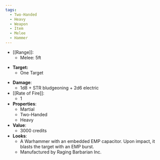 ```yaml
---
tags:
  - Two-Handed
  - Heavy
  - Weapon
  - Item
  - Melee
  - Hammer
---
```

* [[Range]]:
	* Melee: 5ft
- **Target:**
	- One Target
* __Damage__:
	* 1d8 + STR bludgeoning + 2d6 electric
* [[Rate of Fire]]:
	* 1
* __Properties__:
	* Martial
	* Two-Handed
	* Heavy
* **Value**:
	* 3000 credits
* **Looks**:
	* A Warhammer with an embedded EMP capacitor. Upon impact, it blasts the target with an EMP burst.
	* Manufactured by Raging Barbarian Inc.